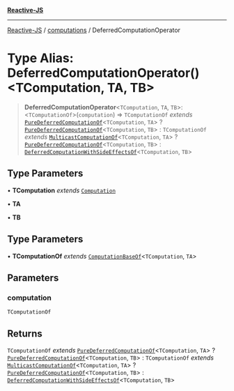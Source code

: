 [**Reactive-JS**](../../README.md)

***

[Reactive-JS](../../README.md) / [computations](../README.md) / DeferredComputationOperator

# Type Alias: DeferredComputationOperator()\<TComputation, TA, TB\>

> **DeferredComputationOperator**\<`TComputation`, `TA`, `TB`\>: \<`TComputationOf`\>(`computation`) => `TComputationOf` *extends* [`PureDeferredComputationOf`](PureDeferredComputationOf.md)\<`TComputation`, `TA`\> ? [`PureDeferredComputationOf`](PureDeferredComputationOf.md)\<`TComputation`, `TB`\> : `TComputationOf` *extends* [`MulticastComputationOf`](MulticastComputationOf.md)\<`TComputation`, `TA`\> ? [`PureDeferredComputationOf`](PureDeferredComputationOf.md)\<`TComputation`, `TB`\> : [`DeferredComputationWithSideEffectsOf`](DeferredComputationWithSideEffectsOf.md)\<`TComputation`, `TB`\>

## Type Parameters

• **TComputation** *extends* [`Computation`](Computation.md)

• **TA**

• **TB**

## Type Parameters

• **TComputationOf** *extends* [`ComputationBaseOf`](ComputationBaseOf.md)\<`TComputation`, `TA`\>

## Parameters

### computation

`TComputationOf`

## Returns

`TComputationOf` *extends* [`PureDeferredComputationOf`](PureDeferredComputationOf.md)\<`TComputation`, `TA`\> ? [`PureDeferredComputationOf`](PureDeferredComputationOf.md)\<`TComputation`, `TB`\> : `TComputationOf` *extends* [`MulticastComputationOf`](MulticastComputationOf.md)\<`TComputation`, `TA`\> ? [`PureDeferredComputationOf`](PureDeferredComputationOf.md)\<`TComputation`, `TB`\> : [`DeferredComputationWithSideEffectsOf`](DeferredComputationWithSideEffectsOf.md)\<`TComputation`, `TB`\>
